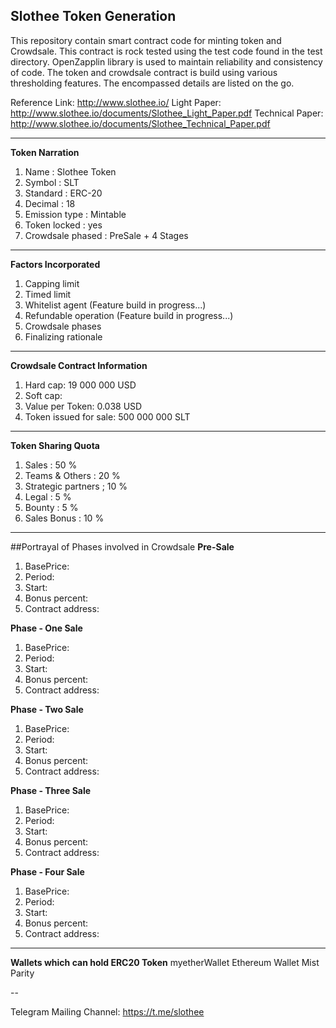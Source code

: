 ## Slothee Token Generation


  This repository contain smart contract code for minting token and Crowdsale. This contract is rock tested using the test code found in the test directory.
OpenZapplin library is used to maintain reliability and consistency of code. The token and crowdsale contract is build using various thresholding features.
The encompassed details are listed on the go.


Reference Link: http://www.slothee.io/
Light Paper: http://www.slothee.io/documents/Slothee_Light_Paper.pdf
Technical Paper: http://www.slothee.io/documents/Slothee_Technical_Paper.pdf


---


**Token Narration**

1. Name                 : Slothee Token
2. Symbol               : SLT
3. Standard             : ERC-20
4. Decimal              : 18
5. Emission type        : Mintable
6. Token locked         : yes
7. Crowdsale phased     : PreSale + 4 Stages


---


**Factors Incorporated**

1. Capping limit
2. Timed limit
3. Whitelist agent (Feature build in progress...)
4. Refundable operation (Feature build in progress...)
5. Crowdsale phases
6. Finalizing rationale


---


**Crowdsale Contract Information**

1. Hard cap: 19 000 000 USD
2. Soft cap: 
3. Value per Token: 0.038 USD
4. Token issued for sale: 500 000 000 SLT


---

**Token Sharing Quota**

1. Sales                     : 50 %    
2. Teams & Others            : 20 %
3. Strategic partners        ; 10 %
4. Legal                     : 5 %
5. Bounty                    : 5 %
6. Sales Bonus               : 10 %


---


##Portrayal of Phases involved in Crowdsale
**Pre-Sale**
1. BasePrice: 
2. Period:
3. Start:
4. Bonus percent:
5. Contract address:


**Phase - One Sale**
1. BasePrice: 
2. Period:
3. Start:
4. Bonus percent:
5. Contract address:


**Phase - Two Sale**
1. BasePrice: 
2. Period:
3. Start:
4. Bonus percent:
5. Contract address:


**Phase - Three Sale**
1. BasePrice: 
2. Period:
3. Start:
4. Bonus percent:
5. Contract address:


**Phase - Four Sale**
1. BasePrice: 
2. Period: 
3. Start:
4. Bonus percent:
5. Contract address:

---


**Wallets which can hold ERC20 Token**
myetherWallet
Ethereum  Wallet
Mist
Parity

--

Telegram Mailing Channel: https://t.me/slothee
